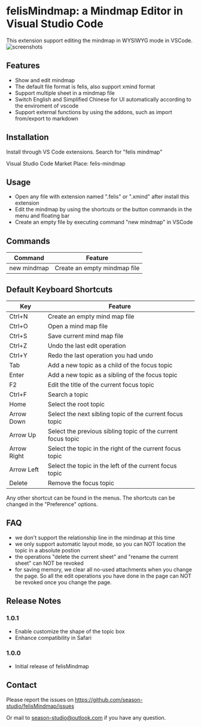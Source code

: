 # felisMindmap: a Mindmap Editor in Visual Studio Code
This extension support editing the mindmap in WYSIWYG mode in VSCode.
![screenshots](https://season-studio.github.io/felis-mindmap/screensnapshot.png)

## Features
- Show and edit mindmap
- The default file format is felis, also support xmind format
- Support multiple sheet in a mindmap file
- Switch English and Simplified Chinese for UI automatically according to the enviroment of vscode
- Support external functions by using the addons, such as import from/export to markdown

## Installation
Install through VS Code extensions. Search for "felis mindmap"

Visual Studio Code Market Place: felis-mindmap

## Usage
- Open any file with extension named ".felis" or ".xmind" after install this extension
- Edit the mindmap by using the shortcuts or the button commands in the menu and floating bar
- Create an empty file by executing command "new mindmap" in VSCode

## Commands
|Command|Feature|
|-------|-------|
|new mindmap|Create an empty mindmap file|

## Default Keyboard Shortcuts
|Key|Feature|
|---|-------|
|Ctrl+N|Create an empty mind map file|
|Ctrl+O|Open a mind map file|
|Ctrl+S|Save current mind map file|
|Ctrl+Z|Undo the last edit operation|
|Ctrl+Y|Redo the last operation you had undo|
|Tab|Add a new topic as a child of the focus topic|
|Enter|Add a new topic as a sibling of the focus topic|
|F2|Edit the title of the current focus topic|
|Ctrl+F|Search a topic|
|Home|Select the root topic|
|Arrow Down|Select the next sibling topic of the current focus topic|
|Arrow Up|Select the previous sibling topic of the current focus topic|
|Arrow Right|Select the topic in the right of the current focus topic|
|Arrow Left|Select the topic in the left of the current focus topic|
|Delete|Remove the focus topic|

Any other shortcut can be found in the menus. 
The shortcuts can be changed in the "Preference" options.

## FAQ
- we don't support the relationship line in the mindmap at this time
- we only support automatic layout mode, so you can NOT location the topic in a absolute postion
- the operations "delete the current sheet" and "rename the current sheet" can NOT be revoked
- for saving memory, we clear all no-used attachments when you change the page. So all the edit operations you have done in the page can NOT be revoked once you change the page.

## Release Notes

### 1.0.1
- Enable customize the shape of the topic box
- Enhance compatibility in Safari

### 1.0.0

- Initial release of felisMindmap

## Contact
Please report the issues on https://github.com/season-studio/felisMindmap/issues

Or mail to [season-studio@outlook.com](mailto:season-studio@outlook.com) if you have any question.
